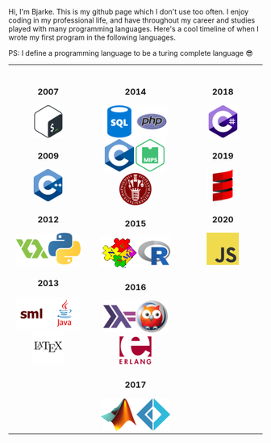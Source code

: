 Hi, I'm Bjarke. This is my github page which I don't use too often. I enjoy coding in my professional life, and have throughout my career and studies played with many programming languages. Here's a cool timeline of when I wrote my first program in the following languages.

PS: I define a programming language to be a turing complete language :sunglasses:
<table>
<th align="center" valign="top">
<img width="250" height="1">
  <h3>2007</h3>
  <img src="icons/Bash.png" title="Bash"/>
  <h3>2009</h3>
  <img src="icons/C++.png" title="C++"/>
  <h3>2012</h3>
  <img src="icons/GML.png" title="GML"/><img src="icons/Python.png" title="Python"/>
  <h3>2013</h3>
  <img src="icons/SML.png" title="SML"/><img src="icons/Java.png" title="Java"/><img src="icons/LaTeX.png" title="LaTeX"/>
</th>
<th align="center" valign="top">
<img width="250" height="1">
  <h3>2014</h3>
  <img src="icons/SQL.png" title="SQL"/><img src="icons/PHP.png" title="PHP"/><img src="icons/C.png" title="C"/><img src="icons/MIPS Assembly.png" title="MIPS Assembly"/><img src="icons/FASTO.png" title="FASTO"/>
  <h3>2015</h3>
  <img src="icons/NuSMV.gif" title="NuSMV"/><img src="icons/R.png" title="R"/>
  <h3>2016</h3>
  <img src="icons/Haskell.png" title="Haskell"/><img src="icons/Prolog.png" title="Prolog"/><img src="icons/Erlang.png" title="Erlang"/>
  <h3>2017</h3>
  <img src="icons/MATLAB.png" title="MATLAB"/><img src="icons/Fsharp.png" title="F#"/>
</th>
<th align="center" valign="top">
<img width="250" height="1">
  <h3>2018</h3>
  <img src="icons/Csharp.png" title="C#"/>
  <h3>2019</h3>
  <img src="icons/Scala.png" title="Scala"/>
  <h3>2020</h3>
  <img src="icons/JavaScript.png" title="JavaScript"/>
</th>
</table>
